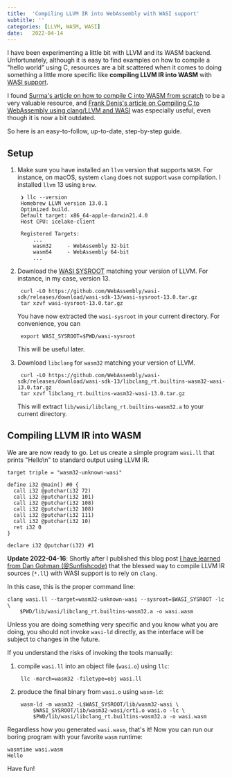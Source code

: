 ```yaml
---
title:  'Compiling LLVM IR into WebAssembly with WASI support'
subtitle: ''
categories: [LLVM, WASM, WASI]
date:   2022-04-14
---
```


I have been experimenting a little bit with LLVM and its WASM backend. Unfortunately, although it is easy to find examples on how to compile a "hello world" using C, resources are a bit scattered when it comes to doing something a little more specific like **compiling LLVM IR into WASM** with [WASI support][wasi].

I found [Surma's article on how to compile C into WASM from scratch][surma] to be a very valuable resource, and [Frank Denis's article on Compiling C to WebAssembly using clang/LLVM and WASI][frank-denis] was especially useful, even though it is now a bit outdated.   

So here is an easy-to-follow, up-to-date, step-by-step guide. 

## Setup

1. Make sure you have  installed an `llvm` version that supports `WASM`. For instance, on macOS, system `clang` does not support `wasm` compilation. I installed `llvm` 13 using `brew`.

        ❯ llc --version
        Homebrew LLVM version 13.0.1
        Optimized build.
        Default target: x86_64-apple-darwin21.4.0
        Host CPU: icelake-client

        Registered Targets:
            ...
            wasm32     - WebAssembly 32-bit
            wasm64     - WebAssembly 64-bit
            ...

2. Download the [WASI SYSROOT][wasi-sysroot] matching your version of LLVM. For instance, in my case, version 13.

        curl -LO https://github.com/WebAssembly/wasi-sdk/releases/download/wasi-sdk-13/wasi-sysroot-13.0.tar.gz
        tar xzvf wasi-sysroot-13.0.tar.gz

    You have now extracted the `wasi-sysroot` in your current directory. For convenience, you can 

        export WASI_SYSROOT=$PWD/wasi-sysroot

    This will be useful later.

3. Download `libclang` for `wasm32` matching your version of LLVM.


        curl -LO https://github.com/WebAssembly/wasi-sdk/releases/download/wasi-sdk-13/libclang_rt.builtins-wasm32-wasi-13.0.tar.gz
        tar xzvf libclang_rt.builtins-wasm32-wasi-13.0.tar.gz

    This will extract `lib/wasi/libclang_rt.builtins-wasm32.a` to your current directory.

## Compiling LLVM IR into WASM

We are are now ready to go. Let us create a simple program `wasi.ll`
that prints "Hello\n" to standard output using LLVM IR.

```
target triple = "wasm32-unknown-wasi"

define i32 @main() #0 {
  call i32 @putchar(i32 72)
  call i32 @putchar(i32 101)
  call i32 @putchar(i32 108)
  call i32 @putchar(i32 108)
  call i32 @putchar(i32 111)
  call i32 @putchar(i32 10)
  ret i32 0
}

declare i32 @putchar(i32) #1
```

**Update 2022-04-16**: Shortly after I published this blog post 
[I have learned from Dan Gohman (@Sunfishcode)][sunfishcode] that the blessed way 
to compile LLVM IR sources (`*.ll`) with WASI support is to rely on `clang`. 

In this case, this is the proper command line:

    clang wasi.ll --target=wasm32-unknown-wasi --sysroot=$WASI_SYSROOT -lc \
        $PWD/lib/wasi/libclang_rt.builtins-wasm32.a -o wasi.wasm

Unless you are doing something very specific and you know what you are doing, you should not invoke
`wasi-ld` directly, as the interface will be subject to changes in the future.

If you understand the risks of invoking the tools manually:

1. compile `wasi.ll` into an object file (`wasi.o`) using `llc`:

        llc -march=wasm32 -filetype=obj wasi.ll

2. produce the final binary from `wasi.o` using `wasm-ld`:

        wasm-ld -m wasm32 -L$WASI_SYSROOT/lib/wasm32-wasi \
            $WASI_SYSROOT/lib/wasm32-wasi/crt1.o wasi.o -lc \
            $PWD/lib/wasi/libclang_rt.builtins-wasm32.a -o wasi.wasm


Regardless how you generated `wasi.wasm`, that's it! Now you can run our boring program with your favorite `wasm` runtime:

    wasmtime wasi.wasm
    Hello

Have fun!

[wasi]: https://wasi.dev/
[surma]:  https://surma.dev/things/c-to-webassembly/ 
[frank-denis]: https://00f.net/2019/04/07/compiling-to-webassembly-with-llvm-and-clang/
[wasi-sysroot]: https://github.com/WebAssembly/wasi-sdk/releases/
[sunfishcode]: https://twitter.com/Sunfishcode/status/1514818972251688960




